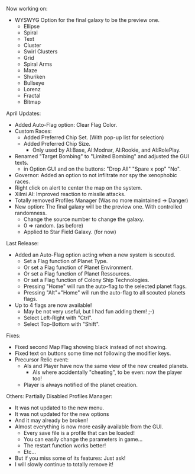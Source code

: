 Now working on:
- WYSWYG Option for the final galaxy to be the preview one.
  - Ellipse
  - Spiral
  - Text
  - Cluster
  - Swirl Clusters
  - Grid
  - Spiral Arms
  - Maze
  - Shuriken
  - Bullseye
  - Lorenz
  - Fractal
  - Bitmap

April Updates:
- Added Auto-Flag option: Clear Flag Color.
- Custom Races:
  - Added Preferred Chip Set. (With pop-up list for selection)
  - Added Preferred Chip Size.
    - Only used by AI:Base, AI:Modnar, AI:Rookie, and AI:RolePlay.
- Renamed "Target Bombing" to "Limited Bombing" and adjusted the GUI texts.
  - in Option GUI and on the buttons: "Drop All" "Spare x pop" "No".
- Governor: Added an option to not infiltrate nor spy the xenophobic races.
- Right click on alert to center the map on the system.
- Xilmi AI: Improved reaction to missile attacks.
- Totally removed Profiles Manager (Was no more maintained -> Danger)
- New option: The final galaxy will be the preview one. With controlled randomness.
  - Change the source number to change the galaxy.
  - 0 => random. (as before)
  - Applied to Star Field Galaxy. (for now)

Last Release:
- Added an Auto-Flag option acting when a new system is scouted.
  - Set a Flag function of Planet Type.
  - Or set a Flag function of Planet Environment.
  - Or set a Flag function of Planet Ressources.
  - Or set a Flag function of Colony Ship Technologies.
  - Pressing "Home" will run the auto-flag to the selected planet flags.
  - Pressing "Alt"+"Home"  will run the auto-flag to all scouted planets flags.
- Up to 4 flags are now available!
  - May be not very useful, but I had fun adding them! ;-)
  - Select Left-Right with "Ctrl".
  - Select Top-Bottom with "Shift".

Fixes:
- Fixed second Map Flag showing black instead of not showing.
- Fixed text on buttons some time not following the modifier keys.
- Precursor Relic event:
  - AIs and Player have now the same view of the new created planets.
    - AIs where accidentally "cheating", to be even: now the player too!
  - Player is always notified of the planet creation.

Others: Partially Disabled Profiles Manager:
- It was not updated to the new menu.
- It was not updated for the new options
- And it may already be broken!
- Almost everything is now more easily available from the GUI.
  - Every save file is a profile that can be loaded!
  - You can easily change the parameters in game...
  - The restart function works better!
  - Etc...
- But if you miss some of its features: Just ask!
- I will slowly continue to totally remove it!